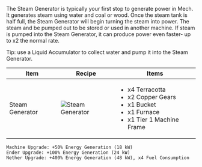 The Steam Generator is typically your first stop to generate power in Mech. It generates steam using water and coal or wood. Once the steam tank is half full, the Steam Generator will begin turning the steam into power. The steam and be pumped out to be stored or used in another machine. If steam is pumped into the Steam Generator, it can produce power even faster- up to x2 the normal rate.

Tip: use a Liquid Accumulator to collect water and pump it into the Steam Generator.

| Item | Recipe | Items |
|------|--------|-------|
| Steam Generator | ![Steam Generator](https://cdn.discordapp.com/attachments/739536694398812230/879387111772553267/steam_generator.png) | <ul><li>x4 Terracotta</li><li>x2 Copper Gears</li><li>x1 Bucket</li><li>x1 Furnace</li><li>x1 Tier 1 Machine Frame</li></ul> |

```
Machine Upgrade: +50% Energy Generation (18 kW)
Ender Upgrade: +100% Energy Generation (24 kW)
Nether Upgrade: +400% Energy Generation (48 kW), x4 Fuel Consumption
```